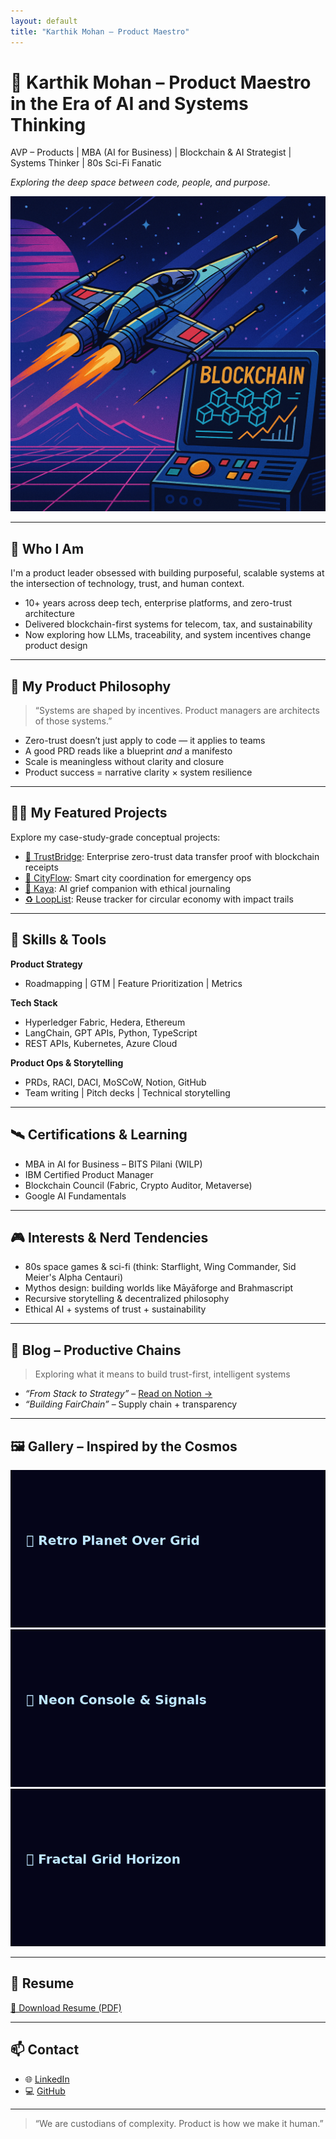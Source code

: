 ```yaml
---
layout: default
title: "Karthik Mohan – Product Maestro"
---
```


# 🚀 Karthik Mohan – Product Maestro in the Era of AI and Systems Thinking

AVP – Products | MBA (AI for Business) | Blockchain & AI Strategist | Systems Thinker | 80s Sci-Fi Fanatic

*Exploring the deep space between code, people, and purpose.*

![Retro Futuristic Tech Banner](/assets/retro-tech-banner.png)

---

## 🌌 Who I Am

I'm a product leader obsessed with building purposeful, scalable systems at the intersection of technology, trust, and human context.

- 10+ years across deep tech, enterprise platforms, and zero-trust architecture
- Delivered blockchain-first systems for telecom, tax, and sustainability
- Now exploring how LLMs, traceability, and system incentives change product design

---

## 🧭 My Product Philosophy

> “Systems are shaped by incentives. Product managers are architects of those systems.”

- Zero-trust doesn’t just apply to code — it applies to teams
- A good PRD reads like a blueprint *and* a manifesto
- Scale is meaningless without clarity and closure
- Product success = narrative clarity × system resilience

---

## 🧑‍🚀 My Featured Projects

Explore my case-study-grade conceptual projects:

- [🔐 TrustBridge](https://github.com/elkarto91/portfolio/tree/main/concept-projects/trustbridge): Enterprise zero-trust data transfer proof with blockchain receipts
- [🚦 CityFlow](https://github.com/elkarto91/portfolio/tree/main/concept-projects/cityflow): Smart city coordination for emergency ops
- [🌸 Kaya](https://github.com/elkarto91/portfolio/tree/main/concept-projects/kaya): AI grief companion with ethical journaling
- [♻️ LoopList](https://github.com/elkarto91/portfolio/tree/main/concept-projects/looplist): Reuse tracker for circular economy with impact trails

---

## 🧠 Skills & Tools

**Product Strategy**
- Roadmapping | GTM | Feature Prioritization | Metrics

**Tech Stack**
- Hyperledger Fabric, Hedera, Ethereum
- LangChain, GPT APIs, Python, TypeScript
- REST APIs, Kubernetes, Azure Cloud

**Product Ops & Storytelling**
- PRDs, RACI, DACI, MoSCoW, Notion, GitHub
- Team writing | Pitch decks | Technical storytelling

---

## 🛰️ Certifications & Learning

- MBA in AI for Business – BITS Pilani (WILP)
- IBM Certified Product Manager
- Blockchain Council (Fabric, Crypto Auditor, Metaverse)
- Google AI Fundamentals

---

## 🎮 Interests & Nerd Tendencies

- 80s space games & sci-fi (think: Starflight, Wing Commander, Sid Meier's Alpha Centauri)
- Mythos design: building worlds like Māyāforge and Brahmascript
- Recursive storytelling & decentralized philosophy
- Ethical AI + systems of trust + sustainability

---

## 📝 Blog – Productive Chains

> Exploring what it means to build trust-first, intelligent systems

- _“From Stack to Strategy”_ – [Read on Notion →](https://your-notion-blog-link)
- _“Building FairChain”_ – Supply chain + transparency

---

## 🖼️ Gallery – Inspired by the Cosmos

![Retro Planet 1](/assets/retro-space1.png)
![Neon Console](/assets/retro-space2.png)
![Fractal Grid Horizon](/assets/retro-space3.png)

---

## 📄 Resume

[📎 Download Resume (PDF)](/assets/Karthik_Mohan_Resume.pdf)

---

## 📫 Contact

- 🌐 [LinkedIn](https://linkedin.com/in/karthik-mohan)
- 💻 [GitHub](https://github.com/elkarto91)

---

> “We are custodians of complexity. Product is how we make it human.”
